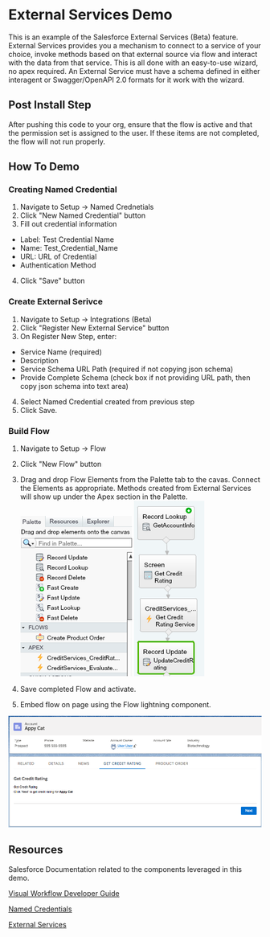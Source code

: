 # External Services Demo
This is an example of the Salesforce External Services (Beta) feature.  External Services provides you a mechanism to connect to a service of your choice, invoke methods based on that external source via flow and interact with the data from that service. This is all done with an easy-to-use wizard, no apex required.  An External Service must have a schema defined in either interagent or Swagger/OpenAPI 2.0 formats for it work with the wizard.

## Post Install Step
After pushing this code to your org, ensure that the flow is active and that the permission set is assigned to the user. If these items are not completed, the flow will not run properly.

## How To Demo

### Creating Named Credential 
1. Navigate to Setup -> Named Crednetials
2. Click "New Named Credential" button
3. Fill out credential information
  * Label: Test Credential Name
  * Name: Test_Credential_Name
  * URL: URL of Credential
  * Authentication Method
4. Click "Save" button

### Create External Serivce
1. Navigate to Setup -> Integrations (Beta)
2. Click "Register New External Service" button
3. On Register New Step, enter: 
  * Service Name (required)
  * Description
  * Service Schema URL Path (required if not copying json schema)
  * Provide Complete Schema (check box if not providing URL path, then copy json schema into text area)
4. Select Named Credential created from previous step
5. Click Save.

### Build Flow
1. Navigate to Setup -> Flow
2. Click "New Flow" button
3. Drag and drop Flow Elements from the Palette tab to the cavas. Connect the Elements as appropriate. Methods created from External Services will show up under the Apex section in the Palette. 
![Flow Palette](./images/Flowpalette.png) ![Flow Canvas](./images/Flowcanvas.png)

4. Save completed Flow and activate.
5. Embed flow on page using the Flow lightning component.

![Flow Embedded on Account Page](./images/FlowEmbedded.png)

## Resources
Salesforce Documentation related to the components leveraged in this demo.

[Visual Workflow Developer Guide](https://developer.salesforce.com/docs/atlas.en-us.salesforce_vpm_guide.meta/salesforce_vpm_guide/vpm_intro.htm)

[Named Credentials](https://developer.salesforce.com/docs/atlas.en-us.apexcode.meta/apexcode/apex_callouts_named_credentials.htm)

[External Services](https://help.salesforce.com/articleView?id=external_services.htm)



